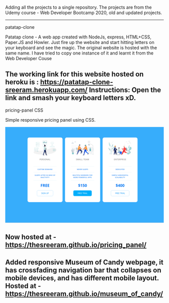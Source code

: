 Adding all the projects to a single repository. The projects are from the
Udemy course - Web Developer Bootcamp 2020, old and updated projects.


------------------------------------------------------------------------------------------
patatap-clone

Patatap clone - A web app created with NodeJs, express, HTML+CSS, Paper.JS and Howler. Just fire up the website and start hitting letters on your keyboard and see the magic. The original website is hosted with the same name. I have tried to copy one instance of it and learnt it from the Web Developer Couse

The working link for this website hosted on heroku is : https://patatap-clone-sreeram.herokuapp.com/
Instructions: Open the link and smash your keyboard letters xD. 
------------------------------------------------------------------------------------------
pricing-panel CSS

Simple responsive pricing panel using CSS.

<img src="images/pricingPanel.png" width="600px">

Now hosted at - https://thesreeram.github.io/pricing_panel/
------------------------------------------------------------------------------------------

Added responsive Museum of Candy webpage, it has crossfading navigation bar that collapses on mobile devices, and has different mobile layout.
Hosted at - https://thesreeram.github.io/museum_of_candy/
------------------------------------------------------------------------------------------
